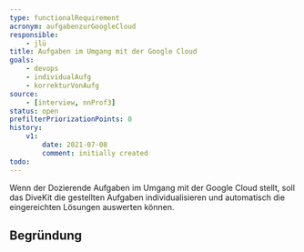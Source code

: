 ```yaml
---
type: functionalRequirement
acronym: aufgabenzurGoogleCloud
responsible: 
    - jlü
title: Aufgaben im Umgang mit der Google Cloud
goals: 
    - devops
    - individualAufg
    - korrekturVonAufg
source:
    - [interview, nnProf3]
status: open
prefilterPriorizationPoints: 0
history:
    v1:
        date: 2021-07-08
        comment: initially created
todo: 
---
```


Wenn der Dozierende Aufgaben im Umgang mit der Google Cloud stellt, soll das DiveKit die gestellten Aufgaben
individualisieren und automatisch die eingereichten Lösungen auswerten können.


## Begründung

